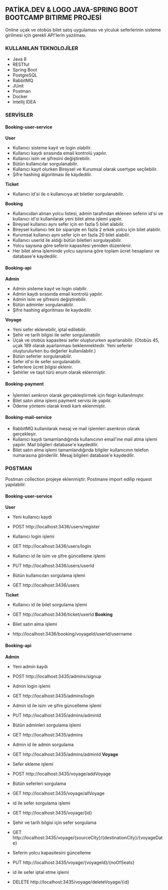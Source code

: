 ## PATİKA.DEV & LOGO JAVA-SPRING BOOT BOOTCAMP BITIRME PROJESİ

Online uçak ve otobüs bilet satış uygulaması ve ylculuk seferlerinin sisteme girilmesi için gerekli API'lerin yazılması.

### KULLANILAN TEKNOLOJİLER

- Java 8
- RESTful
- Spring Boot
- PostgreSQL
- RabbitMQ
- JUnit
- Postman
- Docker
- Intellij IDEA

### SERVİSLER

#### Booking-user-service
**User**
* Kullanıcı sisteme kayıt ve login olabilir.
* Kullanıcı kaydı sırasında email kontrolü yapılır.
* Kullanıcı isim ve şifresini değiştirebilir.
* Bütün kullanıcılar sorgulanabilir.
* Kullanıcı kayıt olurken Bireysel ve Kurumsal olarak usertype seçilebilir.
* Şifre hashing algoritması ile kaydedilir.

**Ticket**
* Kullanıcı id'si ile o kullanıcıya ait biletler sorgulanabilir.

**Booking**
* Kullanıcıdan alınan yolcu listesi, admin tarafından eklenen seferin id'si ve kullanıcı id'si kullanılarak yeni bilet alma işlemi yapılır.
* Bireysel kullanıcı aynı sefer için en fazla 5 bilet alabilir.
* Bireysel kullanıcı tek bir siparişte en fazla 2 erkek yolcu için bilet alabilir.
* Kurumsal kullanıcı aynı sefer için en fazla 20 bilet alabilir.
* Kullanıcı userId ile aldığı bütün biletleri sorgulayabilir.
* Yolcu sayısına göre seferin kapasitesi yeniden düzenlenir.
* Her bilet alma işleminde yolcu sayısına göre toplam ücret hesaplanır ve database'e kaydedilir.

#### Booking-api
**Admin**
* Admin sisteme kayıt ve login olabilir.
* Admin kaydı sırasında email kontrolü yapılır.
* Admin isim ve şifresini değiştirebilir.
* Bütün adminler sorgulanabilir.
* Şifre hashing algoritması ile kaydedilir.

**Voyage**
* Yeni sefer eklenebilir, iptal edilebilir.
* Şehir ve tarih bilgisi ile sefer sorgulanabilir.
* Uçak ve otobüs kapasitesi sefer oluştururken ayarlanabilir. (Otobüs 45, uçak 189 olarak ayarlanması beklenmektedir. Yeni seferler oluşturulurken bu değerler kullanılabilir.)
* Bütün seferler sorgulanabilir.
* Sefer id'si ile sefer sorgulanabilir.
* Seferlere ücret bilgisi eklenir.
* Şehirler ve taşıt türü enum olarak eklenmiştir.

#### Booking-payment
* İşlemleri senkron olarak gerçekleştirmek için feign kullanılmıştır.
* Bilet satın alma işlemi payment servisi ile yapılır.
* Ödeme yöntemi olarak kredi kartı eklenmiştir.

#### Booking-mail-service
* RabbitMQ kullanılarak mesaj ve mail işlemleri asenkron olarak gerçekleşir.
* Kullanıcı kaydı tamamlandığında kullanıcının email'ine mail atma işlemi yapılır. Mail bilgileri database'e kaydedilir.
* Bilet satın alma işlemi tamamlandığında bilgiler kullanıcının telefon numarasına gönderilir. Mesaj bilgileri database'e kaydedilir.

### POSTMAN
Postman collection projeye eklenmiştir. Postmane import edilip request yapılabilir.

#### Booking-user-service
**User**
* Yeni kullanıcı kaydı
- POST http://localhost:3436/users/register
* Kullanıcı login işlemi
- GET http://localhost:3436/users/login
* Kullanıcı id ile isim ve şifre güncelleme işlemi
- PUT http://localhost:3436/users/userId
* Bütün kullanıcıları sorgulama işlemi
- GET http://localhost:3436/users

**Ticket**
* Kullanıcı id ile bilet sorgulama işlemi
- GET http://localhost:3436/ticket/userId
**Booking**
* Bilet satın alma işlemi
- http://localhost:3436/booking/voyageId/userId/username

#### Booking-api
**Admin**
* Yeni admin kaydı
- POST http://localhost:3435/admins/signup
* Admin login işlemi
- GET http://localhost:3435/admins/login
* Admin id ile isim ve şifre güncelleme işlemi
- PUT http://localhost:3435/admins/adminId
* Bütün adminleri sorgulama işlemi
- GET http://localhost:3435/admins
* Admin id ile admin sorgulama
- GET http://localhost:3435/admins/adminId
**Voyage**
* Sefer ekleme işlemi
- POST http://localhost:3435/voyage/addVoyage
* Bütün seferleri sorgulama
- GET http://localhost:3435/voyage/allVoyage
* id ile sefer sorgulama işlemi
- GET http://localhost:3435/voyage/{id}
* Şehir ve tarih bilgisi için sefer sorgulama
- GET http://localhost:3435/voyage/{sourceCity}/{destinationCity}/{voyageDate}
* Seferin yolcu kapasitesini güncelleme
- PUT http://localhost:3435/voyage/{voyageId}/{noOfSeats}
* id ile sefer iptal etme işlemi 
- DELETE http://localhost:3435/voyage/deleteVoyage/{id}

